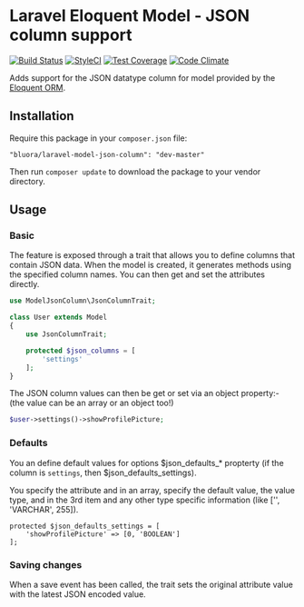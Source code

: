 # Laravel Eloquent Model - JSON column support

[![Build Status](https://travis-ci.org/bluora/laravel-model-json-column.svg?branch=master)](https://travis-ci.org/bluora/laravel-model-json-column) [![StyleCI](https://styleci.io/repos/53236988/shield)](https://styleci.io/repos/53236988) [![Test Coverage](https://codeclimate.com/github/bluora/laravel-model-json-column/badges/coverage.svg)](https://codeclimate.com/github/bluora/laravel-model-json-column/coverage) [![Code Climate](https://codeclimate.com/github/bluora/laravel-model-json-column/badges/gpa.svg)](https://codeclimate.com/github/bluora/laravel-model-json-column)

Adds support for the JSON datatype column for model provided by the [Eloquent ORM](http://laravel.com/docs/eloquent).

## Installation

Require this package in your `composer.json` file:

`"bluora/laravel-model-json-column": "dev-master"`

Then run `composer update` to download the package to your vendor directory.

## Usage

### Basic

The feature is exposed through a trait that allows you to define columns that contain JSON data. When the model is created, it generates methods using the specified column names. You can then get and set the attributes directly.

```php
use ModelJsonColumn\JsonColumnTrait;

class User extends Model
{
    use JsonColumnTrait;

    protected $json_columns = [
        'settings'
    ];
}
```

The JSON column values can then be get or set via an object property:-
(the value can be an array or an object too!)

```php
$user->settings()->showProfilePicture;
```

### Defaults

You an define default values for options $json_defaults_* propterty (if the column is `settings`, then $json_defaults_settings).

You specify the attribute and in an array, specify the default value, the value type, and in the 3rd item and any other type specific information (like ['', 'VARCHAR', 255]).

```
protected $json_defaults_settings = [
    'showProfilePicture' => [0, 'BOOLEAN']
];
```

### Saving changes

When a save event has been called, the trait sets the original attribute value with the latest JSON encoded value.


